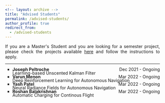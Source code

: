```yaml
---
<!-- layout: archive -->
title: "Advised Students"
permalink: /advised-students/
author_profile: true
redirect_from:
  - /advised-students
---
```


<head>
<style>
p.advisedstudents {
  text-align: justify;
}
div.title {
  text-align: left;
  font-weight: bold;
}
div.description {
  text-align: left;
  opacity: 0.8;
}
</style>
</head>

<p class="advisedstudents">If you are a Master's Student and you are looking for a semester project, please check the projects available <a href="https://wp.nyu.edu/arpl/master-projects/">here</a> and follow the instructions to apply.</p>

<hr>

<p class="advisedstudents">
<ul style="list-style-type:square">
  <li style="line-height: 50%"><span style="float:left;"><b>Joseph Peltroche</b></span><span style="float:right;">Dec 2021 - Ongoing</span></li>
  <li style="list-style: none;">Learning-based Unscented Kalman Filter</li>
  <li style="line-height: 50%"><span style="float:left;"><b>Varun Menon</b></span><span style="float:right;">Mar 2022 - Ongoing</span></li>
  <li style="list-style: none;">Deep Reinforcement Learning for Autonomous Navigation</li>
  <li style="line-height: 50%"><span style="float:left;"><b>Yash Patel</b></span><span style="float:right;">Mar 2022 - Ongoing</span></li>
  <li style="list-style: none;">Neural Radiance Fields for Autonomous Navigation</li>
  <li style="line-height: 50%"><span style="float:left;"><b>Roshan Balakrishnan</b></span><span style="float:right;">Mar 2022 - Ongoing</span></li>
  <li style="list-style: none;">Automatic Charging for Continous Flight</li>  
</ul>
</p>
